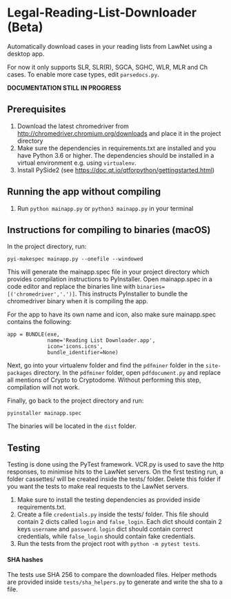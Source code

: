 # Legal-Reading-List-Downloader (Beta)
Automatically download cases in your reading lists from LawNet using a desktop app.

For now it only supports SLR, SLR(R), SGCA, SGHC, WLR, MLR and Ch cases. To enable more case types, edit ```parsedocs.py```.

**DOCUMENTATION STILL IN PROGRESS**

## Prerequisites
1. Download the latest chromedriver from http://chromedriver.chromium.org/downloads and place it in the project directory
2. Make sure the dependencies in requirements.txt are installed and you have Python 3.6 or higher. The dependencies should be installed in a virtual environment e.g. using ```virtualenv```.
3. Install PySide2 (see https://doc.qt.io/qtforpython/gettingstarted.html)

## Running the app without compiling
1. Run ```python mainapp.py``` or ```python3 mainapp.py``` in your terminal

## Instructions for compiling to binaries (macOS)
In the project directory, run:
```
pyi-makespec mainapp.py --onefile --windowed
```
This will generate the mainapp.spec file in your project directory which provides compilation instructions to PyInstaller. Open mainapp.spec in a code editor and replace the binaries line with ```binaries=[('chromedriver','.')]```. This instructs PyInstaller to bundle the chromedriver binary when it is compiling the app.

For the app to have its own name and icon, also make sure mainapp.spec contains the following:
```
app = BUNDLE(exe,
             name='Reading List Downloader.app',
             icon='icons.icns',
             bundle_identifier=None)
```

Next, go into your virtualenv folder and find the ```pdfminer``` folder in the ```site-packages``` directory. In the ```pdfminer``` folder,
open ```pdfdocument.py``` and replace all mentions of Crypto to Cryptodome. Without performing this step, compilation will not work.

Finally, go back to the project directory and run:
```
pyinstaller mainapp.spec
```
The binaries will be located in the ```dist``` folder.

## Testing
Testing is done using the PyTest framework. VCR.py is used to save the http responses, to minimise hits to the LawNet servers. On the first testing run, a folder cassettes/ will be created inside the tests/ folder. Delete this folder if you want the tests to make real requests to the LawNet servers.
1. Make sure to install the testing dependencies as provided inside requirements.txt.
2. Create a file ```credentials.py``` inside the tests/ folder. This file should contain 2 dicts called ```login``` and ```false_login```. Each dict should contain 2 keys ```username``` and ```password```. ```login``` dict should contain correct credentials, while ```false_login``` should contain fake credentials.
3. Run the tests from the project root with ```python -m pytest tests```.

#### SHA hashes
The tests use SHA 256 to compare the downloaded files. Helper methods are provided inside ```tests/sha_helpers.py``` to generate and write the sha to a file.
